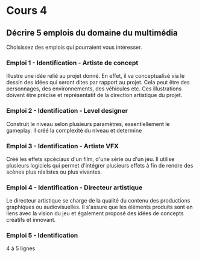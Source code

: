 # Cours 4
## Décrire 5 emplois du domaine du multimédia
Choisissez des emplois qui pourraient vous intéresser. 

### Emploi 1 - Identification - Artiste de concept
Illustre une idée relié au projet donné. En effet, il va conceptualisé via le dessin des idées qui seront dites par rapport au projet. Cela peut être des personnages, des environnements, des véhicules etc. Ces illustrations doivent être précise et représentatif de la direction artistique du projet. 

### Emploi 2 - Identification - Level designer
Construit le niveau selon plusieurs paramètres, essentiellement le gameplay. Il créé la complexité du niveau et determine 

### Emploi 3 - Identification - Artiste VFX
Créé les effets spcéciaux d'un film, d'une série ou d'un jeu. Il utilise plusieurs logiciels qui permet d'intégrer plusieurs effets à fin de rendre des scènes plus réalistes ou plus vivantes. 

### Emploi 4 - Identification - Directeur artistique
Le directeur artistique se charge de la qualité du contenu des productions graphiques ou audiovisuelles. Il s'assure que les éléments produits sont en liens avec la vision du jeu et également proposé des idées de concepts créatifs et innovant. 

### Emploi 5 - Identification
4 à 5 lignes


